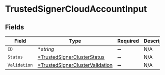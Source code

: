 # TrustedSignerCloudAccountInput


## Fields

| Field                                                                                    | Type                                                                                     | Required                                                                                 | Description                                                                              |
| ---------------------------------------------------------------------------------------- | ---------------------------------------------------------------------------------------- | ---------------------------------------------------------------------------------------- | ---------------------------------------------------------------------------------------- |
| `ID`                                                                                     | **string*                                                                                | :heavy_minus_sign:                                                                       | N/A                                                                                      |
| `Status`                                                                                 | [*TrustedSignerClusterStatus](../../models/shared/trustedsignerclusterstatus.md)         | :heavy_minus_sign:                                                                       | N/A                                                                                      |
| `Validation`                                                                             | [*TrustedSignerClusterValidation](../../models/shared/trustedsignerclustervalidation.md) | :heavy_minus_sign:                                                                       | N/A                                                                                      |